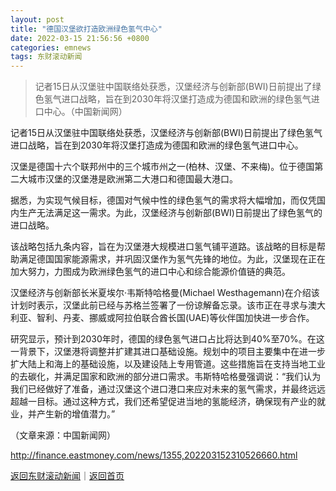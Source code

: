 ```yaml
---
layout: post
title: "德国汉堡欲打造欧洲绿色氢气中心"
date: 2022-03-15 21:56:56 +0800
categories: emnews
tags: 东财滚动新闻
---
```

> 记者15日从汉堡驻中国联络处获悉，汉堡经济与创新部(BWI)日前提出了绿色氢气进口战略，旨在到2030年将汉堡打造成为德国和欧洲的绿色氢气进口中心。（中国新闻网）

<p>记者15日从汉堡驻中国联络处获悉，汉堡经济与创新部(BWI)日前提出了绿色氢气进口战略，旨在到2030年将汉堡打造成为德国和欧洲的绿色氢气进口中心。</p>
 <p>汉堡是德国十六个联邦州中的三个城市州之一(柏林、汉堡、不来梅)。位于德国第二大城市汉堡的汉堡港是欧洲第二大港口和德国最大港口。</p>
 <p>据悉，为实现气候目标，德国对气候中性的绿色氢气的需求将大幅增加，而仅凭国内生产无法满足这一需求。为此，汉堡经济与创新部(BWI)日前提出了绿色氢气的进口战略。</p>
 <p>该战略包括九条内容，旨在为汉堡港大规模进口氢气铺平道路。该战略的目标是帮助满足德国国家能源需求，并巩固汉堡作为氢气先锋的地位。为此，汉堡现在正在加大努力，力图成为欧洲绿色氢气的进口中心和综合能源价值链的典范。</p>
 <p>汉堡经济与创新部长米夏埃尔·韦斯特哈格曼(Michael Westhagemann)在介绍该计划时表示，汉堡此前已经与苏格兰签署了一份谅解备忘录。该市正在寻求与澳大利亚、智利、丹麦、挪威或阿拉伯联合酋长国(UAE)等伙伴国加快进一步合作。</p>
 <p>研究显示，预计到2030年时，德国的绿色氢气进口占比将达到40%至70%。在这一背景下，汉堡港将调整并扩建其进口基础设施。规划中的项目主要集中在进一步扩大陆上和海上的基础设施，以及建设陆上专用管道。这些措施旨在支持当地工业的去碳化，并满足国家和欧洲的部分进口需求。韦斯特哈格曼强调说：“我们认为我们已经做好了准备，通过汉堡这个进口港口来应对未来的氢气需求，并最终远远超越一目标。通过这种方式，我们还希望促进当地的氢能经济，确保现有产业的就业，并产生新的增值潜力。”</p><p class="em_media">（文章来源：中国新闻网）</p>

<http://finance.eastmoney.com/news/1355,202203152310526660.html>

[返回东财滚动新闻](//finews.withounder.com/emnews/)｜[返回首页](//finews.withounder.com/)